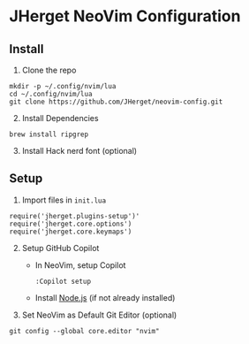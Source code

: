 # JHerget NeoVim Configuration 

## Install
1. Clone the repo
```
mkdir -p ~/.config/nvim/lua
cd ~/.config/nvim/lua
git clone https://github.com/JHerget/neovim-config.git
```

2. Install Dependencies
```
brew install ripgrep
```

3. Install Hack nerd font (optional)

## Setup
1. Import files in `init.lua`
```
require('jherget.plugins-setup')'
require('jherget.core.options')
require('jherget.core.keymaps')
```

2. Setup GitHub Copilot
    * In NeoVim, setup Copilot
        ```
        :Copilot setup
        ```
    * Install [Node.js](https://nodejs.org/en/download/) (if not already installed)

3. Set NeoVim as Default Git Editor (optional)
```
git config --global core.editor "nvim"
```

